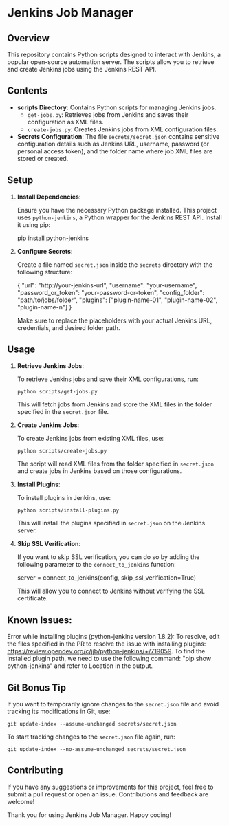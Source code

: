 # Jenkins Job Manager

## Overview

This repository contains Python scripts designed to interact with Jenkins, a popular open-source automation server. The scripts allow you to retrieve and create Jenkins jobs using the Jenkins REST API.

## Contents

- **scripts Directory**: Contains Python scripts for managing Jenkins jobs.
  - `get-jobs.py`: Retrieves jobs from Jenkins and saves their configuration as XML files.
  - `create-jobs.py`: Creates Jenkins jobs from XML configuration files.
- **Secrets Configuration**: The file `secrets/secret.json` contains sensitive configuration details such as Jenkins URL, username, password (or personal access token), and the folder name where job XML files are stored or created.

## Setup

1. **Install Dependencies**:

   Ensure you have the necessary Python package installed. This project uses `python-jenkins`, a Python wrapper for the Jenkins REST API. Install it using pip:

   pip install python-jenkins

2. **Configure Secrets**:

   Create a file named `secret.json` inside the `secrets` directory with the following structure:

   {
     "url": "http://your-jenkins-url",
     "username": "your-username",
     "password_or_token": "your-password-or-token",
     "config_folder": "path/to/jobs/folder",
     "plugins": ["plugin-name-01", "plugin-name-02", "plugin-name-n"]
   }

   Make sure to replace the placeholders with your actual Jenkins URL, credentials, and desired folder path.

## Usage

1. **Retrieve Jenkins Jobs**:

   To retrieve Jenkins jobs and save their XML configurations, run:

   `python scripts/get-jobs.py`


   This will fetch jobs from Jenkins and store the XML files in the folder specified in the `secret.json` file.

2. **Create Jenkins Jobs**:

   To create Jenkins jobs from existing XML files, use:


   `python scripts/create-jobs.py`


   The script will read XML files from the folder specified in `secret.json` and create jobs in Jenkins based on those configurations.

3. **Install Plugins**:

   To install plugins in Jenkins, use:

   `python scripts/install-plugins.py`


   This will install the plugins specified in `secret.json` on the Jenkins server.

4. **Skip SSL Verification**:

   If you want to skip SSL verification, you can do so by adding the following parameter to the `connect_to_jenkins` function:

   server = connect_to_jenkins(config, skip_ssl_verification=True)

   This will allow you to connect to Jenkins without verifying the SSL certificate.

## Known Issues:
   Error while installing plugins (python-jenkins version 1.8.2):
   To resolve, edit the files specified in the PR to resolve the issue with installing plugins: https://review.opendev.org/c/jjb/python-jenkins/+/719059.
   To find the installed plugin path, we need to use the following command: "pip show python-jenkins" and refer to Location in the output.


## Git Bonus Tip

If you want to temporarily ignore changes to the `secret.json` file and avoid tracking its modifications in Git, use:

`git update-index --assume-unchanged secrets/secret.json`

To start tracking changes to the `secret.json` file again, run:

`git update-index --no-assume-unchanged secrets/secret.json`

## Contributing
If you have any suggestions or improvements for this project, feel free to submit a pull request or open an issue. Contributions and feedback are welcome!

Thank you for using Jenkins Job Manager. Happy coding!
